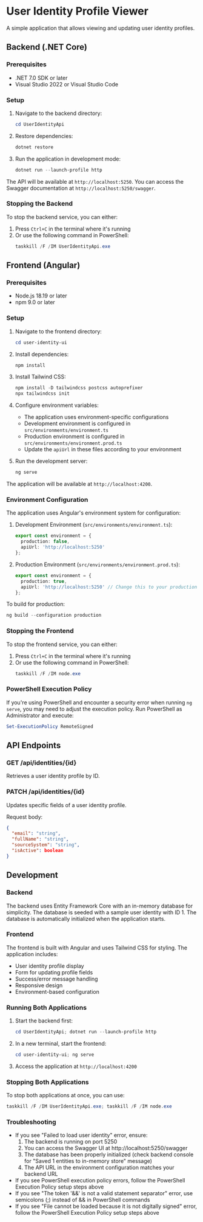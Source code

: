 # User Identity Profile Viewer

A simple application that allows viewing and updating user identity profiles.

## Backend (.NET Core)

### Prerequisites
- .NET 7.0 SDK or later
- Visual Studio 2022 or Visual Studio Code

### Setup
1. Navigate to the backend directory:
   ```powershell
   cd UserIdentityApi
   ```

2. Restore dependencies:
   ```powershell
   dotnet restore
   ```

3. Run the application in development mode:
   ```powershell
   dotnet run --launch-profile http
   ```

The API will be available at `http://localhost:5250`. You can access the Swagger documentation at `http://localhost:5250/swagger`.

### Stopping the Backend
To stop the backend service, you can either:
1. Press `Ctrl+C` in the terminal where it's running
2. Or use the following command in PowerShell:
   ```powershell
   taskkill /F /IM UserIdentityApi.exe
   ```

## Frontend (Angular)

### Prerequisites
- Node.js 18.19 or later
- npm 9.0 or later

### Setup
1. Navigate to the frontend directory:
   ```powershell
   cd user-identity-ui
   ```

2. Install dependencies:
   ```powershell
   npm install
   ```

3. Install Tailwind CSS:
   ```powershell
   npm install -D tailwindcss postcss autoprefixer
   npx tailwindcss init
   ```

4. Configure environment variables:
   - The application uses environment-specific configurations
   - Development environment is configured in `src/environments/environment.ts`
   - Production environment is configured in `src/environments/environment.prod.ts`
   - Update the `apiUrl` in these files according to your environment

5. Run the development server:
   ```powershell
   ng serve
   ```

The application will be available at `http://localhost:4200`.

### Environment Configuration
The application uses Angular's environment system for configuration:

1. Development Environment (`src/environments/environment.ts`):
   ```typescript
   export const environment = {
     production: false,
     apiUrl: 'http://localhost:5250'
   };
   ```

2. Production Environment (`src/environments/environment.prod.ts`):
   ```typescript
   export const environment = {
     production: true,
     apiUrl: 'http://localhost:5250' // Change this to your production API URL
   };
   ```

To build for production:
```powershell
ng build --configuration production
```

### Stopping the Frontend
To stop the frontend service, you can either:
1. Press `Ctrl+C` in the terminal where it's running
2. Or use the following command in PowerShell:
   ```powershell
   taskkill /F /IM node.exe
   ```

### PowerShell Execution Policy
If you're using PowerShell and encounter a security error when running `ng serve`, you may need to adjust the execution policy. Run PowerShell as Administrator and execute:
```powershell
Set-ExecutionPolicy RemoteSigned
```

## API Endpoints

### GET /api/identities/{id}
Retrieves a user identity profile by ID.

### PATCH /api/identities/{id}
Updates specific fields of a user identity profile.

Request body:
```json
{
  "email": "string",
  "fullName": "string",
  "sourceSystem": "string",
  "isActive": boolean
}
```

## Development

### Backend
The backend uses Entity Framework Core with an in-memory database for simplicity. The database is seeded with a sample user identity with ID 1. The database is automatically initialized when the application starts.

### Frontend
The frontend is built with Angular and uses Tailwind CSS for styling. The application includes:
- User identity profile display
- Form for updating profile fields
- Success/error message handling
- Responsive design
- Environment-based configuration

### Running Both Applications
1. Start the backend first:
   ```powershell
   cd UserIdentityApi; dotnet run --launch-profile http
   ```

2. In a new terminal, start the frontend:
   ```powershell
   cd user-identity-ui; ng serve
   ```

3. Access the application at `http://localhost:4200`

### Stopping Both Applications
To stop both applications at once, you can use:
```powershell
taskkill /F /IM UserIdentityApi.exe; taskkill /F /IM node.exe
```

### Troubleshooting
- If you see "Failed to load user identity" error, ensure:
  1. The backend is running on port 5250
  2. You can access the Swagger UI at http://localhost:5250/swagger
  3. The database has been properly initialized (check backend console for "Saved 1 entities to in-memory store" message)
  4. The API URL in the environment configuration matches your backend URL
- If you see PowerShell execution policy errors, follow the PowerShell Execution Policy setup steps above
- If you see "The token '&&' is not a valid statement separator" error, use semicolons (;) instead of && in PowerShell commands
- If you see "File cannot be loaded because it is not digitally signed" error, follow the PowerShell Execution Policy setup steps above 